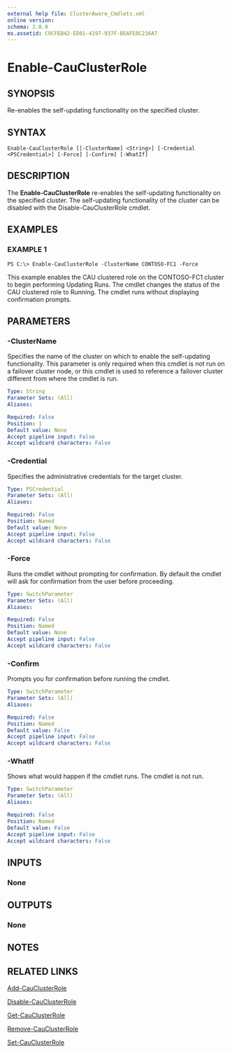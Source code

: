 ```yaml
---
external help file: ClusterAware_Cmdlets.xml
online version: 
schema: 2.0.0
ms.assetid: C9CFEB42-ED01-4197-937F-BEAFE0C236A7
---
```


# Enable-CauClusterRole

## SYNOPSIS
Re-enables the self-updating functionality on the specified cluster.

## SYNTAX

```
Enable-CauClusterRole [[-ClusterName] <String>] [-Credential <PSCredential>] [-Force] [-Confirm] [-WhatIf]
```

## DESCRIPTION
The **Enable-CauClusterRole** re-enables the self-updating functionality on the specified cluster.
The self-updating functionality of the cluster can be disabled with the Disable-CauClusterRole cmdlet.

## EXAMPLES

### EXAMPLE 1
```
PS C:\> Enable-CauClusterRole -ClusterName CONTOSO-FC1 -Force
```

This example enables the CAU clustered role on the CONTOSO-FC1 cluster to begin performing Updating Runs.
The cmdlet changes the status of the CAU clustered role to Running.
The cmdlet runs without displaying confirmation prompts.

## PARAMETERS

### -ClusterName
Specifies the name of the cluster on which to enable the self-updating functionality.
This parameter is only required when this cmdlet is not run on a failover cluster node, or this cmdlet is used to reference a failover cluster different from where the cmdlet is run.

```yaml
Type: String
Parameter Sets: (All)
Aliases: 

Required: False
Position: 1
Default value: None
Accept pipeline input: False
Accept wildcard characters: False
```

### -Credential
Specifies the administrative credentials for the target cluster.

```yaml
Type: PSCredential
Parameter Sets: (All)
Aliases: 

Required: False
Position: Named
Default value: None
Accept pipeline input: False
Accept wildcard characters: False
```

### -Force
Runs the cmdlet without prompting for confirmation.
By default the cmdlet will ask for confirmation from the user before proceeding.

```yaml
Type: SwitchParameter
Parameter Sets: (All)
Aliases: 

Required: False
Position: Named
Default value: None
Accept pipeline input: False
Accept wildcard characters: False
```

### -Confirm
Prompts you for confirmation before running the cmdlet.

```yaml
Type: SwitchParameter
Parameter Sets: (All)
Aliases: 

Required: False
Position: Named
Default value: False
Accept pipeline input: False
Accept wildcard characters: False
```

### -WhatIf
Shows what would happen if the cmdlet runs.
The cmdlet is not run.

```yaml
Type: SwitchParameter
Parameter Sets: (All)
Aliases: 

Required: False
Position: Named
Default value: False
Accept pipeline input: False
Accept wildcard characters: False
```

## INPUTS

### None

## OUTPUTS

### None

## NOTES

## RELATED LINKS

[Add-CauClusterRole](./Add-CauClusterRole.md)

[Disable-CauClusterRole](./Disable-CauClusterRole.md)

[Get-CauClusterRole](./Get-CauClusterRole.md)

[Remove-CauClusterRole](./Remove-CauClusterRole.md)

[Set-CauClusterRole](./Set-CauClusterRole.md)

